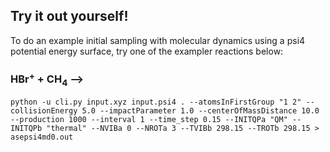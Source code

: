 
## Try it out yourself!

To do an example initial sampling with molecular dynamics using a psi4 potential energy surface, try one of the exampler reactions below:

###  HBr<sup>+</sup> + CH<sub>4</sub> ⟶

```
python -u cli.py input.xyz input.psi4 . --atomsInFirstGroup "1 2" --collisionEnergy 5.0 --impactParameter 1.0 --centerOfMassDistance 10.0 --production 1000 --interval 1 --time_step 0.15 --INITQPa "QM" --INITQPb "thermal" --NVIBa 0 --NROTa 3 --TVIBb 298.15 --TROTb 298.15 > asepsi4md0.out
```

